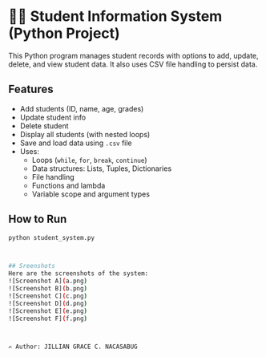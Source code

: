 # 🧑‍🎓 Student Information System (Python Project)

This Python program manages student records with options to add, update, delete, and view student data. It also uses CSV file handling to persist data.

## Features
- Add students (ID, name, age, grades)
- Update student info
- Delete student
- Display all students (with nested loops)
- Save and load data using `.csv` file
- Uses:
  - Loops (`while`, `for`, `break`, `continue`)
  - Data structures: Lists, Tuples, Dictionaries
  - File handling
  - Functions and lambda
  - Variable scope and argument types

## How to Run

```bash
python student_system.py



## Sreenshots
Here are the screenshots of the system:
![Screenshot A](a.png)
![Screenshot B](b.png)
![Screenshot C](c.png)
![Screenshot D](d.png)
![Screenshot E](e.png)
![Screenshot F](f.png)



✍️ Author: JILLIAN GRACE C. NACASABUG














